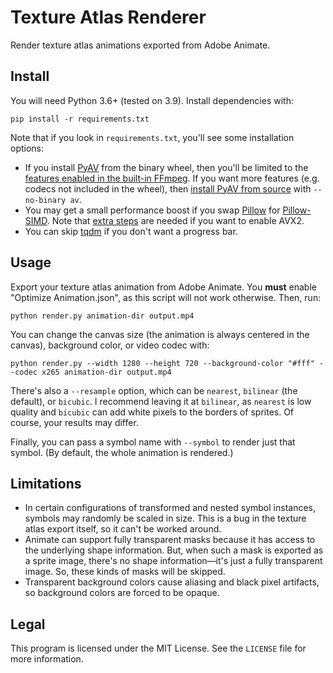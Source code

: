 # Texture Atlas Renderer

Render texture atlas animations exported from Adobe Animate.

## Install

You will need Python 3.6+ (tested on 3.9). Install dependencies with:

```
pip install -r requirements.txt
```

Note that if you look in `requirements.txt`, you'll see some installation options:

* If you install [PyAV](https://pyav.org/docs/stable/) from the binary wheel, then you'll be limited to the [features enabled in the built-in FFmpeg](https://pyav.org/docs/stable/overview/about.html#binary-wheels). If you want more features (e.g. codecs not included in the wheel), then [install PyAV from source](https://pyav.org/docs/stable/overview/about.html#bring-your-own-ffmpeg) with `--no-binary av`.
* You may get a small performance boost if you swap [Pillow](https://python-pillow.org/) for [Pillow-SIMD](https://github.com/uploadcare/pillow-simd). Note that [extra steps](https://github.com/uploadcare/pillow-simd#installation) are needed if you want to enable AVX2.
* You can skip [tqdm](https://tqdm.github.io/) if you don't want a progress bar.

## Usage

Export your texture atlas animation from Adobe Animate. You **must** enable "Optimize Animation.json", as this script will not work otherwise. Then, run:

```
python render.py animation-dir output.mp4
```

You can change the canvas size (the animation is always centered in the canvas), background color, or video codec with:

```
python render.py --width 1280 --height 720 --background-color "#fff" --codec x265 animation-dir output.mp4
```

There's also a `--resample` option, which can be `nearest`, `bilinear` (the default), or `bicubic`. I recommend leaving it at `bilinear`, as `nearest` is low quality and `bicubic` can add white pixels to the borders of sprites. Of course, your results may differ.

Finally, you can pass a symbol name with `--symbol` to render just that symbol. (By default, the whole animation is rendered.)

## Limitations

* In certain configurations of transformed and nested symbol instances, symbols may randomly be scaled in size. This is a bug in the texture atlas export itself, so it can't be worked around.
* Animate can support fully transparent masks because it has access to the underlying shape information. But, when such a mask is exported as a sprite image, there's no shape information—it's just a fully transparent image. So, these kinds of masks will be skipped.
* Transparent background colors cause aliasing and black pixel artifacts, so background colors are forced to be opaque.

## Legal

This program is licensed under the MIT License. See the `LICENSE` file for more information.
